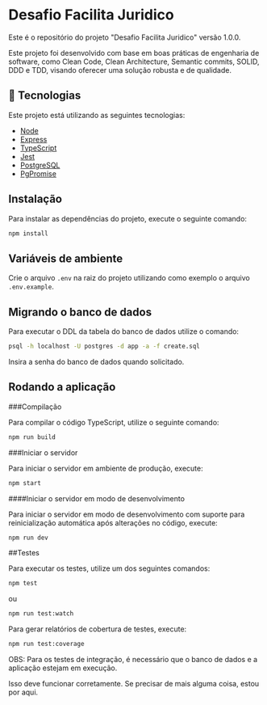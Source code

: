 # Desafio Facilita Juridico

Este é o repositório do projeto "Desafio Facilita Juridico" versão 1.0.0.

Este projeto foi desenvolvido com base em boas práticas de engenharia de software, como Clean Code, Clean Architecture, Semantic commits, SOLID, DDD e TDD,
visando oferecer uma solução robusta e de qualidade.

## 🚀 Tecnologias

Este projeto está utilizando as seguintes tecnologias:

-   [Node](https://nodejs.org/en)
-   [Express](https://expressjs.com/)
-   [TypeScript](https://www.typescriptlang.org/)
-   [Jest](https://jestjs.io/)
-   [PostgreSQL](https://www.postgresql.org/)
-   [PgPromise](https://vitaly-t.github.io/pg-promise/)

## Instalação

Para instalar as dependências do projeto, execute o seguinte comando:

```bash
npm install
```

## Variáveis de ambiente

Crie o arquivo `.env` na raiz do projeto utilizando como exemplo o arquivo `.env.example`.

## Migrando o banco de dados

Para executar o DDL da tabela do banco de dados utilize o comando:

```bash
psql -h localhost -U postgres -d app -a -f create.sql
```

Insira a senha do banco de dados quando solicitado.

## Rodando a aplicação

###Compilação

Para compilar o código TypeScript, utilize o seguinte comando:

```bash
npm run build
```

###Iniciar o servidor

Para iniciar o servidor em ambiente de produção, execute:

```bash
npm start
```

####Iniciar o servidor em modo de desenvolvimento

Para iniciar o servidor em modo de desenvolvimento com suporte para reinicialização automática após alterações no código, execute:

```bash
npm run dev
```

##Testes

Para executar os testes, utilize um dos seguintes comandos:

```bash
npm test
```

ou

```bash
npm run test:watch
```

Para gerar relatórios de cobertura de testes, execute:

```bash
npm run test:coverage
```

OBS: Para os testes de integração, é necessário que o banco de dados e a aplicação estejam em execução.

Isso deve funcionar corretamente. Se precisar de mais alguma coisa, estou por aqui.
